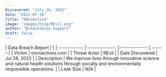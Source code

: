 ```yaml
---
Discovered: "July 26, 2022"
date: "2022-07-26"
title: "OmniActive"
image: "images/blog/REvil.png"
author: "Breachsense Support"
draft: false
---
```


| Data Breach Report           |              | 
| :-----------: | :-------------:     |:-------------:    | :-----:|
| Victim      | omniactives.com      | 
| Threat Actor      | REvil      | 
| Date Discovered      | Jul 26, 2022      | 
| Description      | We improve lives through innovative science and natural health solutions through socially and environmentally responsible operations.      | 
| Leak Size      | N/A      | 

